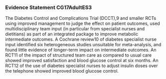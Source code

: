 ### Evidence Statement CG17AdultES3
The Diabetes Control and Complications Trial (DCCT),9 and smaller RCTs using improved management to judge the effect on patient outcomes, used multidisciplinary team input (in particular from specialist nurses and dietitians) as part of an integrated package to improve metabolic intermediate outcomes. A Cochrane review10 of diabetes specialist nurse input identified six heterogeneous studies unsuitable for meta-analysis, and found little evidence of longer-term impact on intermediate outcomes. An RCT11 of the impact of structured team care as compared to usual care showed improved satisfaction and blood glucose control at six months. An RCT12 of the use of diabetes specialist nurses to adjust insulin doses over the telephone showed improved blood glucose control.



